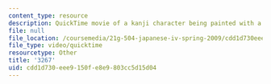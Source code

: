 ```yaml
---
content_type: resource
description: QuickTime movie of a kanji character being painted with a brush.
file: null
file_location: /coursemedia/21g-504-japanese-iv-spring-2009/cdd1d730eee9150fe8e9803cc5d15d04_3267.mov
file_type: video/quicktime
resourcetype: Other
title: '3267'
uid: cdd1d730-eee9-150f-e8e9-803cc5d15d04
---
```

